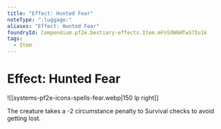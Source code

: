 ```yaml
---
title: "Effect: Hunted Fear"
noteType: ":luggage:"
aliases: "Effect: Hunted Fear"
foundryId: Compendium.pf2e.bestiary-effects.Item.mFnSXW6HTwS7Iu1k
tags:
  - Item
---
```


# Effect: Hunted Fear
![[systems-pf2e-icons-spells-fear.webp|150 lp right]]

The creature takes a -2 circumstance penalty to Survival checks to avoid getting lost.
